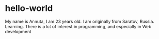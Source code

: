 # hello-world
My name is Annuta, I am 23 years old.
I am originally from Saratov, Russia.
Learning.
There is a lot of interest in programming, and especially in Web development
